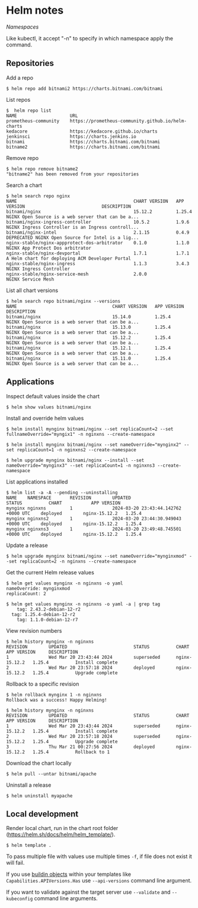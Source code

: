 # Helm notes

*Namespaces*

Like kubectl, it accept "-n" to specify in which namespace apply the command.

## Repositories

Add a repo
```
$ helm repo add bitnami2 https://charts.bitnami.com/bitnami
```

List repos
```
$  helm repo list
NAME                    URL                                               
prometheus-community    https://prometheus-community.github.io/helm-charts
kedacore                https://kedacore.github.io/charts                                      
jenkinsci               https://charts.jenkins.io                         
bitnami                 https://charts.bitnami.com/bitnami                
bitname2                https://charts.bitnami.com/bitnami  
```


Remove repo
```
$ helm repo remove bitname2
"bitname2" has been removed from your repositories
```

Search a chart
```
$ helm search repo nginx
NAME                                            CHART VERSION   APP VERSION                             DESCRIPTION                                       
bitnami/nginx                                   15.12.2         1.25.4                                  NGINX Open Source is a web server that can be a...
bitnami/nginx-ingress-controller                10.5.2          1.9.6                                   NGINX Ingress Controller is an Ingress controll...
bitnami/nginx-intel                             2.1.15          0.4.9                                   DEPRECATED NGINX Open Source for Intel is a lig...
nginx-stable/nginx-appprotect-dos-arbitrator    0.1.0           1.1.0                                   NGINX App Protect Dos arbitrator                  
nginx-stable/nginx-devportal                    1.7.1           1.7.1                                   A Helm chart for deploying ACM Developer Portal   
nginx-stable/nginx-ingress                      1.1.3           3.4.3                                   NGINX Ingress Controller                          
nginx-stable/nginx-service-mesh                 2.0.0                                                   NGINX Service Mesh         
```

List all chart versions
```
$ helm search repo bitnami/nginx --versions
NAME                                    CHART VERSION   APP VERSION     DESCRIPTION                                       
bitnami/nginx                           15.14.0         1.25.4          NGINX Open Source is a web server that can be a...
bitnami/nginx                           15.13.0         1.25.4          NGINX Open Source is a web server that can be a...
bitnami/nginx                           15.12.2         1.25.4          NGINX Open Source is a web server that can be a...
bitnami/nginx                           15.12.1         1.25.4          NGINX Open Source is a web server that can be a...
bitnami/nginx                           15.11.0         1.25.4          NGINX Open Source is a web server that can be a...
```

## Applications

Inspect default values inside the chart
```
$ helm show values bitnami/nginx 
```

Install and override helm values
```
$ helm install mynginx bitnami/nginx --set replicaCount=2 --set fullnameOverride="myngix1" -n nginxns --create-namespace

$ helm install mynginx bitnami/nginx --set nameOverride="mynginx2" --set replicaCount=1 -n nginxns2 --create-namespace

$ helm upgrade mynginx bitnami/nginx --install --set nameOverride="mynginx3" --set replicaCount=1 -n nginxns3 --create-namespace
```

List applications installed
```
$ helm list -a -A --pending --uninstalling
NAME    NAMESPACE       REVISION        UPDATED                                 STATUS          CHART           APP VERSION
mynginx nginxns         1               2024-03-20 23:43:44.142762 +0000 UTC    deployed        nginx-15.12.2   1.25.4     
mynginx nginxns2        1               2024-03-20 23:44:30.949043 +0000 UTC    deployed        nginx-15.12.2   1.25.4     
mynginx nginxns3        1               2024-03-20 23:49:48.745501 +0000 UTC    deployed        nginx-15.12.2   1.25.4   
```

Update a release
```
$ helm upgrade mynginx bitnami/nginx --set nameOverride="mynginxmod" --set replicaCount=2 -n nginxns --create-namespace
```

Get the current Helm release values 
```
$ helm get values mynginx -n nginxns -o yaml 
nameOverride: mynginxmod
replicaCount: 2
```

```
$ helm get values mynginx -n nginxns -o yaml -a | grep tag
    tag: 2.43.2-debian-12-r2
  tag: 1.25.4-debian-12-r2
    tag: 1.1.0-debian-12-r7
```

View revision numbers
```
$ helm history mynginx -n nginxns
REVISION        UPDATED                         STATUS          CHART           APP VERSION     DESCRIPTION     
1               Wed Mar 20 23:43:44 2024        superseded      nginx-15.12.2   1.25.4          Install complete
2               Wed Mar 20 23:57:18 2024        deployed        nginx-15.12.2   1.25.4          Upgrade complete
```

Rollback to a specific revision
```
$ helm rollback mynginx 1 -n nginxns
Rollback was a success! Happy Helming!

$ helm history mynginx -n nginxns   
REVISION        UPDATED                         STATUS          CHART           APP VERSION     DESCRIPTION     
1               Wed Mar 20 23:43:44 2024        superseded      nginx-15.12.2   1.25.4          Install complete
2               Wed Mar 20 23:57:18 2024        superseded      nginx-15.12.2   1.25.4          Upgrade complete
3               Thu Mar 21 00:27:56 2024        deployed        nginx-15.12.2   1.25.4          Rollback to 1  
```


Download the chart locally
```
$ helm pull --untar bitnami/apache
```

Uninstall a release
```
$ helm uninstall myapache
```

## Local development

Render local chart, run in the chart root folder (https://helm.sh/docs/helm/helm_template/).

```
$ helm template .
```

To pass multiple file with values use multiple times `-f`, if file does not exist it will fail.

If you use [buildin objects](https://helm.sh/docs/chart_template_guide/builtin_objects/) within your templates like `Capabilities.APIVersions.Has` use `--api-versions` command line argument.

If you want to validate against the target server use `--validate` and `--kubeconfig` command line arguments.

